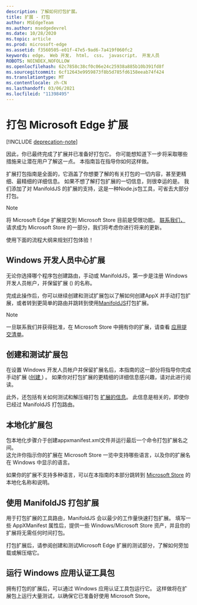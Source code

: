 ```yaml
---
description: 了解如何打包扩展。
title: 扩展 - 打包
author: MSEdgeTeam
ms.author: msedgedevrel
ms.date: 10/28/2020
ms.topic: article
ms.prod: microsoft-edge
ms.assetid: f3560505-e01f-47e5-9ad6-7a419f060fc2
keywords: edge， Web 开发， html， css， javascript， 开发人员
ROBOTS: NOINDEX,NOFOLLOW
ms.openlocfilehash: 62c7858c38cf0c06e24c25938a885b10b391fd8f
ms.sourcegitcommit: 6cf12643e9959873f8b5d785fd6158eeab74f424
ms.translationtype: MT
ms.contentlocale: zh-CN
ms.lasthandoff: 03/06/2021
ms.locfileid: "11398495"
---
```

# <a name="packaging-microsoft-edge-extensions"></a>打包 Microsoft Edge 扩展  

[!INCLUDE [deprecation-note](../includes/deprecation-note.md)]  

因此，你已最终完成了扩展并已准备好打包它。 你可能想知道下一步将采取哪些措施来让潜在用户了解这一点。 本指南旨在指导你如何这样做。  

扩展打包指南是全面的，它涵盖了你想要了解的有关打包的一切内容，甚至更精细、最精细的详细信息。 如果不想了解打包扩展的一切信息，则很幸运的是。 我们添加了对 ManifoldJS 的扩展的支持，这是一种Node.js包工具，可省去大部分打包。  

> [!NOTE]
> 将 Microsoft Edge 扩展提交到 Microsoft Store 目前是受限功能。 [联系我们，](https://developer.microsoft.com/en-us/microsoft-edge/extensions/requests) 请求成为 Microsoft Store 的一部分，我们将考虑你进行将来的更新。  

使用下面的流程大纲来规划打包体验！  

## [<a name="extensions-in-the-windows-dev-center"></a>Windows 开发人员中心扩展](./packaging/extensions-in-the-windows-dev-center.md)  

无论你选择哪个程序包创建路由，手动或 ManifoldJS，第一步是注册 Windows 开发人员帐户，并保留扩展 () 的名称。  

完成此操作后，你可以继续创建和测试扩展包以了解如何创建[](./packaging/creating-and-testing-extension-packages.md)AppX 并手动打包扩展，或者转到更简单的路由并跳转到使用[ManifoldJS](./packaging/using-ManifoldJS-to-package-extensions.md)打包扩展。  

> [!NOTE]
> 一旦联系我们并获得批准，在 Microsoft Store 中拥有你的扩展，请查看 [应用提交清单](https://docs.microsoft.com/windows/uwp/publish/app-submissions)。  


## [<a name="creating-and-testing-extension-packages"></a>创建和测试扩展包](./packaging/creating-and-testing-extension-packages.md)  

在设置 Windows 开发人员帐户并保留扩展名后，本指南的这一部分将指导你完成手动扩展 ([创建 ](./packaging/extensions-in-the-windows-Dev-Center.md)) 。 如果你对打包扩展的更精细的详细信息感兴趣，请对此进行阅读。  

此外，还包括有关如何测试和解压缩打包 [扩展的信息](./packaging/creating-and-testing-extension-packages.md#testing-an-appx-package)。 此信息是相关的，即使你已经过 ManifoldJS 打包路由。  

## [<a name="localizing-extension-packages"></a>本地化扩展包](./packaging/localizing-extension-packages.md)  

包本地化步骤介于创建appxmanifest.xml文件并运行最后一个命令打包扩展名之间。  
这允许你指示你的扩展在 Microsoft Store 一览中支持哪些语言，以及你的扩展名在 Windows 中显示的语言。  

如果你的扩展不支持多种语言，可以在本指南的本部分跳转到 [Microsoft Store](./packaging/localizing-extension-packages.md#localizing-name-and-description-in-the-microsoft-store) 的本地化名称和说明。  

## [<a name="using-manifoldjs-to-package-extensions"></a>使用 ManifoldJS 打包扩展](./packaging/using-ManifoldJS-to-package-extensions.md)  

用于打包扩展的工具路由，ManifoldJS 会以最少的工作量快速打包扩展。 填写一些 AppXManifest 属性后，提供一些 Windows/Microsoft Store 资产，并且你的扩展将无需任何时间打包。  

打包扩展后，请参阅创建和测试[](./packaging/creating-and-testing-extension-packages.md#testing-an-appx-package)Microsoft Edge 扩展的测试部分，了解如何旁加载或解压缩它。  

## [<a name="running-the-windows-app-certification-kit"></a>运行 Windows 应用认证工具包](./packaging/running-the-windows-app-certification-kit.md)  

拥有打包的扩展后，可以通过 Windows 应用认证工具包运行它。 这样做将在扩展包上运行大量测试，以确保它已准备好使用 Microsoft Store。  
